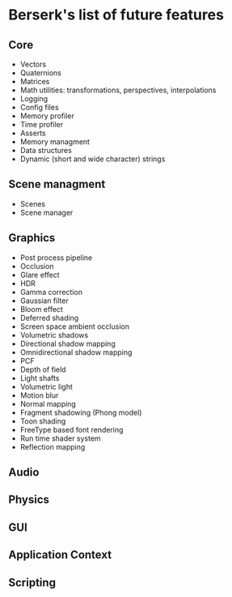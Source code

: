 # Berserk's list of future features

## Core

* Vectors
* Quaternions
* Matrices
* Math utilities: transformations, perspectives, interpolations
* Logging
* Config files
* Memory profiler
* Time profiler
* Asserts
* Memory managment
* Data structures
* Dynamic (short and wide character) strings

## Scene managment

* Scenes
* Scene manager

## Graphics

* Post process pipeline
* Occlusion
* Glare effect
* HDR
* Gamma correction
* Gaussian filter
* Bloom effect
* Deferred shading
* Screen space ambient occlusion
* Volumetric shadows
* Directional shadow mapping
* Omnidirectional shadow mapping
* PCF
* Depth of field
* Light shafts
* Volumetric light
* Motion blur
* Normal mapping
* Fragment shadowing (Phong model)
* Toon shading
* FreeType based font rendering
* Run time shader system
* Reflection mapping

## Audio

## Physics

## GUI

## Application Context

## Scripting
